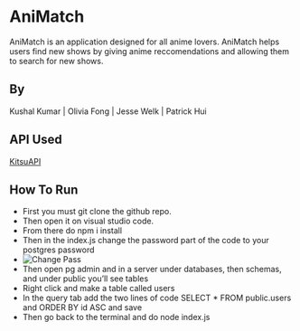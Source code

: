 # AniMatch
AniMatch is an application designed for all anime lovers. AniMatch helps users find new shows by giving anime reccomendations and allowing them to search for new shows.

## By
Kushal Kumar |
Olivia Fong |
Jesse Welk |
Patrick Hui

## API Used

[KitsuAPI](https://kitsu.docs.apiary.io/#)

## How To Run

- First you must git clone the github repo.
- Then open it on visual studio code.
- From there do npm i install
- Then in the index.js change the password part of the code to your postgres password
- ![Change Pass](https://github.com/KushalK04/AniMatch/assets/72050196/1290fb00-1d38-4071-8b51-0dee334c4d68)
- Then open pg admin and in a server under databases, then schemas, and under public you’ll see tables
- Right click and make a table called users
- In the query tab add the two lines of code SELECT * FROM public.users and ORDER BY id ASC and save
- Then go back to the terminal and do node index.js
